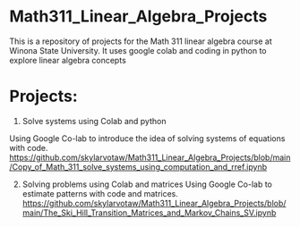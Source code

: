 # Math311_Linear_Algebra_Projects

This is a repository of projects for the Math 311 linear algebra course at Winona State University. It uses google colab and coding in python to explore linear algebra concepts 

# Projects:

1. Solve systems using Colab and python

Using Google Co-lab to introduce the idea of solving systems of equations with code.
https://github.com/skylarvotaw/Math311_Linear_Algebra_Projects/blob/main/Copy_of_Math_311_solve_systems_using_computation_and_rref.ipynb

2. Solving problems using Colab and matrices
Using Google Co-lab to estimate patterns with code and matrices.
https://github.com/skylarvotaw/Math311_Linear_Algebra_Projects/blob/main/The_Ski_Hill_Transition_Matrices_and_Markov_Chains_SV.ipynb
